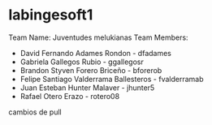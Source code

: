 # labingesoft1
Team Name: Juventudes melukianas 
Team Members: 
- David Fernando Adames Rondon - dfadames
- Gabriela Gallegos Rubio - ggallegosr
- Brandon Styven Forero Briceño - bforerob
- Felipe Santiago Valderrama Ballesteros - fvalderramab
- Juan Esteban Hunter Malaver - jhunter5
- Rafael Otero Erazo - rotero08

cambios de pull
